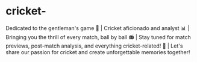 # cricket-
Dedicated to the gentleman's game 🎩 | Cricket aficionado and analyst 📊 | Bringing you the thrill of every match, ball by ball 📻 | Stay tuned for match previews, post-match analysis, and everything cricket-related! 📰 | Let's share our passion for cricket and create unforgettable memories together! 
